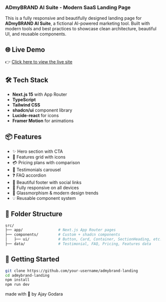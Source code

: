 ### ADmyBRAND AI Suite - Modern SaaS Landing Page

This is a fully responsive and beautifully designed landing page for **ADmyBRAND AI Suite**, a fictional AI-powered marketing tool. Built with modern tools and best practices to showcase clean architecture, beautiful UI, and reusable components.

## 🌐 Live Demo

👉 [Click here to view the live site](https://your-vercel-deployment-url.vercel.app)

## 🛠️ Tech Stack

- **Next.js 15** with App Router
- **TypeScript**
- **Tailwind CSS**
- **shadcn/ui** component library
- **Lucide-react** for icons
- **Framer Motion** for animations

## 📦 Features

- ✨ Hero section with CTA
- 🚀 Features grid with icons
- 💳 Pricing plans with comparison
- 🌟 Testimonials carousel
- ❓ FAQ accordion
- 🔗 Beautiful footer with social links
- 📱 Fully responsive on all devices
- 🎨 Glassmorphism & modern design trends
- 💡 Reusable component system

## 🧠 Folder Structure

```bash
src/
├── app/                # Next.js App Router pages
├── components/         # Custom + shadcn components
│   ├── ui/             # Button, Card, Container, SectionHeading, etc.
├── data/               # Testimonial, FAQ, Pricing, Features data
```

## 🚀 Getting Started

```bash
git clone https://github.com/your-username/admybrand-landing
cd admybrand-landing
npm install
npm run dev
````
made with 💓 by Ajay Godara